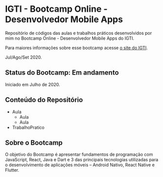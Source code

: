 # IGTI - Bootcamp Online - Desenvolvedor Mobile Apps

Repositório de códigos das aulas e trabalhos práticos desenvolvidos por mim no Bootcamp Online - Desenvolvedor Mobile Apps do IGTI.

Para maiores informações sobre esse bootcamp acesse [o site do IGTI](https://www.igti.com.br/custom/desenvolvedor-mobile-apps/).

Jul/Ago/Set 2020.

## Status do Bootcamp: Em andamento

Iniciado em Julho de 2020.

## Conteúdo do Repositório
- Aula
  - Aula
  - Aula
- TrabalhoPratico

## Sobre o Bootcamp

O objetivo do Bootcamp é apresentar fundamentos de programação com JavaScript, React, Java e Dart e 3 das
principais tecnologias utilizadas para o desenvolvimento de aplicações móveis – Android Nativo, React Native e Flutter.
